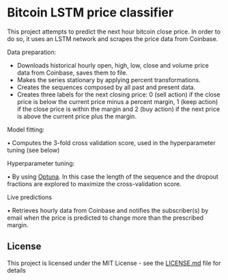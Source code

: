 # Bitcoin LSTM price classifier


This project attempts to predict the next hour bitcoin close price. In order to do so, it uses an LSTM network and scrapes the price data from Coinbase. 

Data preparation:

* Downloads historical hourly open, high, low, close and volume price data from Coinbase, saves them to file.
* Makes the series stationary by applying percent transformations.
* Creates the sequences composed by all past and present data.
* Creates three labels for the next closing price: 0 (sell action) if the close price is below the current price minus a percent margin, 1 (keep action) if the close price is within the margin and 2 (buy action) if the next price is above the current price plus the margin.

Model fitting:

•	Computes the 3-fold cross validation score, used in the hyperparameter tuning (see below)

Hyperparameter tuning:

•	By using [Optuna](https://github.com/optuna/optuna). In this case the length of the sequence and the dropout fractions are explored to maximize the cross-validation score.

Live predictions

•	Retrieves hourly data from Coinbase and notifies the subscriber(s) by email when the price is predicted to change more than the prescribed margin.


## License

This project is licensed under the MIT License - see the [LICENSE.md](LICENSE.md) file for details
